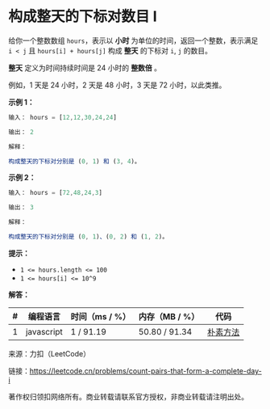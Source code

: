 # 构成整天的下标对数目 I

给你一个整数数组 `hours`，表示以 **小时** 为单位的时间，返回一个整数，表示满足 `i < j` 且 `hours[i] + hours[j]` 构成 **整天** 的下标对 `i`, `j` 的数目。

**整天** 定义为时间持续时间是 24 小时的 **整数倍** 。

例如，1 天是 24 小时，2 天是 48 小时，3 天是 72 小时，以此类推。

**示例 1：**

``` javascript
输入： hours = [12,12,30,24,24]

输出： 2

解释：

构成整天的下标对分别是 (0, 1) 和 (3, 4)。
```

**示例 2：**

``` javascript
输入： hours = [72,48,24,3]

输出： 3

解释：

构成整天的下标对分别是 (0, 1)、(0, 2) 和 (1, 2)。
```

**提示：**

- `1 <= hours.length <= 100`
- `1 <= hours[i] <= 10^9`

**解答：**

**#**|**编程语言**|**时间（ms / %）**|**内存（MB / %）**|**代码**
--|--|--|--|--
1|javascript|1 / 91.19|50.80 / 91.34|[朴素方法](./javascript/ac_v1.js)

来源：力扣（LeetCode）

链接：https://leetcode.cn/problems/count-pairs-that-form-a-complete-day-i

著作权归领扣网络所有。商业转载请联系官方授权，非商业转载请注明出处。
